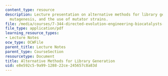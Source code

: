 ```yaml
---
content_type: resource
description: Lecture presentation on alternative methods for library generation, chemical
  mutagenesis, and the use of mutator strains.
file: /media/courses/7-344-directed-evolution-engineering-biocatalysts-spring-2008/e8e592c59a99128822ce245657c8a83d_ses4_slides.pdf
file_type: application/pdf
learning_resource_types:
- Lecture Notes
ocw_type: OCWFile
parent_title: Lecture Notes
parent_type: CourseSection
resourcetype: Document
title: Alternative Methods for Library Generation
uid: e8e592c5-9a99-1288-22ce-245657c8a83d
---
```

